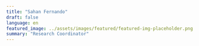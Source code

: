 ```yaml
---
title: "Sahan Fernando"
draft: false
language: en
featured_image: ../assets/images/featured/featured-img-placeholder.png
summary: "Research Coordinator"
---
```

